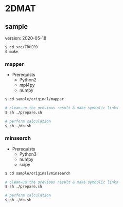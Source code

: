 # 2DMAT

## sample
version: 2020-05-18

``` bash
$ cd src/TRHEPD
$ make
```

### mapper

- Prerequists
  - Python2
  - mpi4py
  - numpy

``` bash
$ cd sample/original/mapper

# clean-up the previous result & make symbolic links
$ sh ./prepare.sh

# perform calculation
$ sh ./do.sh
```

### minsearch

- Prerequists
  - Python3
  - numpy
  - scipy

``` bash
$ cd sample/original/minsearch

# clean-up the previous result & make symbolic links
$ sh ./prepare.sh

# perform calculation
$ sh ./do.sh
```

